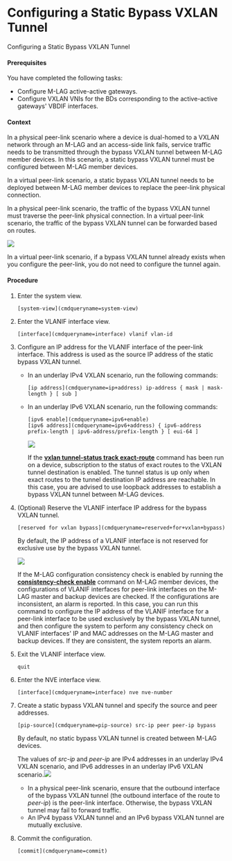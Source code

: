 Configuring a Static Bypass VXLAN Tunnel
========================================

Configuring a Static Bypass VXLAN Tunnel

#### Prerequisites

You have completed the following tasks:

* Configure M-LAG active-active gateways.
* Configure VXLAN VNIs for the BDs corresponding to the active-active gateways' VBDIF interfaces.

#### Context

In a physical peer-link scenario where a device is dual-homed to a VXLAN network through an M-LAG and an access-side link fails, service traffic needs to be transmitted through the bypass VXLAN tunnel between M-LAG member devices. In this scenario, a static bypass VXLAN tunnel must be configured between M-LAG member devices.

In a virtual peer-link scenario, a static bypass VXLAN tunnel needs to be deployed between M-LAG member devices to replace the peer-link physical connection.

In a physical peer-link scenario, the traffic of the bypass VXLAN tunnel must traverse the peer-link physical connection. In a virtual peer-link scenario, the traffic of the bypass VXLAN tunnel can be forwarded based on routes.

![](../public_sys-resources/note_3.0-en-us.png) 

In a virtual peer-link scenario, if a bypass VXLAN tunnel already exists when you configure the peer-link, you do not need to configure the tunnel again.



#### Procedure

1. Enter the system view.
   
   
   ```
   [system-view](cmdqueryname=system-view)
   ```
2. Enter the VLANIF interface view.
   
   
   ```
   [interface](cmdqueryname=interface) vlanif vlan-id
   ```
3. Configure an IP address for the VLANIF interface of the peer-link interface. This address is used as the source IP address of the static bypass VXLAN tunnel.
   
   
   * In an underlay IPv4 VXLAN scenario, run the following commands:
     ```
     [ip address](cmdqueryname=ip+address) ip-address { mask | mask-length } [ sub ]
     ```
   * In an underlay IPv6 VXLAN scenario, run the following commands:
     ```
     [ipv6 enable](cmdqueryname=ipv6+enable)
     [ipv6 address](cmdqueryname=ipv6+address) { ipv6-address prefix-length | ipv6-address/prefix-length } [ eui-64 ]
     ```
     ![](../public_sys-resources/note_3.0-en-us.png) 
     
     If the [**vxlan tunnel-status track exact-route**](cmdqueryname=vxlan+tunnel-status+track+exact-route) command has been run on a device, subscription to the status of exact routes to the VXLAN tunnel destination is enabled. The tunnel status is up only when exact routes to the tunnel destination IP address are reachable. In this case, you are advised to use loopback addresses to establish a bypass VXLAN tunnel between M-LAG devices.
4. (Optional) Reserve the VLANIF interface IP address for the bypass VXLAN tunnel.
   
   
   ```
   [reserved for vxlan bypass](cmdqueryname=reserved+for+vxlan+bypass)
   ```
   
   By default, the IP address of a VLANIF interface is not reserved for exclusive use by the bypass VXLAN tunnel.
   
   ![](../public_sys-resources/note_3.0-en-us.png) 
   
   If the M-LAG configuration consistency check is enabled by running the [**consistency-check enable**](cmdqueryname=consistency-check+enable) command on M-LAG member devices, the configurations of VLANIF interfaces for peer-link interfaces on the M-LAG master and backup devices are checked. If the configurations are inconsistent, an alarm is reported. In this case, you can run this command to configure the IP address of the VLANIF interface for a peer-link interface to be used exclusively by the bypass VXLAN tunnel, and then configure the system to perform any consistency check on VLANIF interfaces' IP and MAC addresses on the M-LAG master and backup devices. If they are consistent, the system reports an alarm.
5. Exit the VLANIF interface view.
   
   
   ```
   quit
   ```
6. Enter the NVE interface view.
   
   
   ```
   [interface](cmdqueryname=interface) nve nve-number
   ```
7. Create a static bypass VXLAN tunnel and specify the source and peer addresses.
   
   
   ```
   [pip-source](cmdqueryname=pip-source) src-ip peer peer-ip bypass
   ```
   
   By default, no static bypass VXLAN tunnel is created between M-LAG devices.
   
   The values of *src-ip* and *peer-ip* are IPv4 addresses in an underlay IPv4 VXLAN scenario, and IPv6 addresses in an underlay IPv6 VXLAN scenario.![](../public_sys-resources/note_3.0-en-us.png) 
   * In a physical peer-link scenario, ensure that the outbound interface of the bypass VXLAN tunnel (the outbound interface of the route to *peer-ip*) is the peer-link interface. Otherwise, the bypass VXLAN tunnel may fail to forward traffic.
   * An IPv4 bypass VXLAN tunnel and an IPv6 bypass VXLAN tunnel are mutually exclusive.
8. Commit the configuration.
   
   
   ```
   [commit](cmdqueryname=commit)
   ```